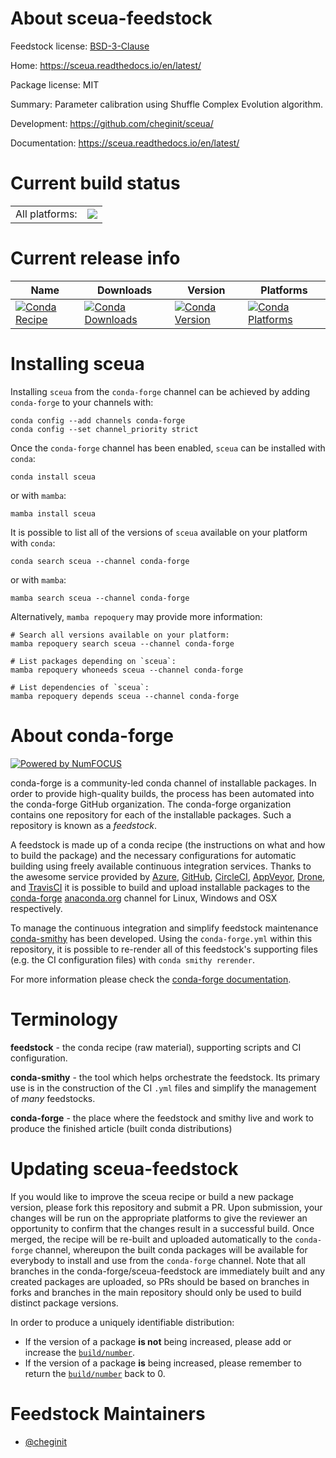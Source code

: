About sceua-feedstock
=====================

Feedstock license: [BSD-3-Clause](https://github.com/conda-forge/sceua-feedstock/blob/main/LICENSE.txt)

Home: https://sceua.readthedocs.io/en/latest/

Package license: MIT

Summary: Parameter calibration using Shuffle Complex Evolution algorithm.

Development: https://github.com/cheginit/sceua/

Documentation: https://sceua.readthedocs.io/en/latest/

Current build status
====================


<table><tr><td>All platforms:</td>
    <td>
      <a href="https://dev.azure.com/conda-forge/feedstock-builds/_build/latest?definitionId=25056&branchName=main">
        <img src="https://dev.azure.com/conda-forge/feedstock-builds/_apis/build/status/sceua-feedstock?branchName=main">
      </a>
    </td>
  </tr>
</table>

Current release info
====================

| Name | Downloads | Version | Platforms |
| --- | --- | --- | --- |
| [![Conda Recipe](https://img.shields.io/badge/recipe-sceua-green.svg)](https://anaconda.org/conda-forge/sceua) | [![Conda Downloads](https://img.shields.io/conda/dn/conda-forge/sceua.svg)](https://anaconda.org/conda-forge/sceua) | [![Conda Version](https://img.shields.io/conda/vn/conda-forge/sceua.svg)](https://anaconda.org/conda-forge/sceua) | [![Conda Platforms](https://img.shields.io/conda/pn/conda-forge/sceua.svg)](https://anaconda.org/conda-forge/sceua) |

Installing sceua
================

Installing `sceua` from the `conda-forge` channel can be achieved by adding `conda-forge` to your channels with:

```
conda config --add channels conda-forge
conda config --set channel_priority strict
```

Once the `conda-forge` channel has been enabled, `sceua` can be installed with `conda`:

```
conda install sceua
```

or with `mamba`:

```
mamba install sceua
```

It is possible to list all of the versions of `sceua` available on your platform with `conda`:

```
conda search sceua --channel conda-forge
```

or with `mamba`:

```
mamba search sceua --channel conda-forge
```

Alternatively, `mamba repoquery` may provide more information:

```
# Search all versions available on your platform:
mamba repoquery search sceua --channel conda-forge

# List packages depending on `sceua`:
mamba repoquery whoneeds sceua --channel conda-forge

# List dependencies of `sceua`:
mamba repoquery depends sceua --channel conda-forge
```


About conda-forge
=================

[![Powered by
NumFOCUS](https://img.shields.io/badge/powered%20by-NumFOCUS-orange.svg?style=flat&colorA=E1523D&colorB=007D8A)](https://numfocus.org)

conda-forge is a community-led conda channel of installable packages.
In order to provide high-quality builds, the process has been automated into the
conda-forge GitHub organization. The conda-forge organization contains one repository
for each of the installable packages. Such a repository is known as a *feedstock*.

A feedstock is made up of a conda recipe (the instructions on what and how to build
the package) and the necessary configurations for automatic building using freely
available continuous integration services. Thanks to the awesome service provided by
[Azure](https://azure.microsoft.com/en-us/services/devops/), [GitHub](https://github.com/),
[CircleCI](https://circleci.com/), [AppVeyor](https://www.appveyor.com/),
[Drone](https://cloud.drone.io/welcome), and [TravisCI](https://travis-ci.com/)
it is possible to build and upload installable packages to the
[conda-forge](https://anaconda.org/conda-forge) [anaconda.org](https://anaconda.org/)
channel for Linux, Windows and OSX respectively.

To manage the continuous integration and simplify feedstock maintenance
[conda-smithy](https://github.com/conda-forge/conda-smithy) has been developed.
Using the ``conda-forge.yml`` within this repository, it is possible to re-render all of
this feedstock's supporting files (e.g. the CI configuration files) with ``conda smithy rerender``.

For more information please check the [conda-forge documentation](https://conda-forge.org/docs/).

Terminology
===========

**feedstock** - the conda recipe (raw material), supporting scripts and CI configuration.

**conda-smithy** - the tool which helps orchestrate the feedstock.
                   Its primary use is in the construction of the CI ``.yml`` files
                   and simplify the management of *many* feedstocks.

**conda-forge** - the place where the feedstock and smithy live and work to
                  produce the finished article (built conda distributions)


Updating sceua-feedstock
========================

If you would like to improve the sceua recipe or build a new
package version, please fork this repository and submit a PR. Upon submission,
your changes will be run on the appropriate platforms to give the reviewer an
opportunity to confirm that the changes result in a successful build. Once
merged, the recipe will be re-built and uploaded automatically to the
`conda-forge` channel, whereupon the built conda packages will be available for
everybody to install and use from the `conda-forge` channel.
Note that all branches in the conda-forge/sceua-feedstock are
immediately built and any created packages are uploaded, so PRs should be based
on branches in forks and branches in the main repository should only be used to
build distinct package versions.

In order to produce a uniquely identifiable distribution:
 * If the version of a package **is not** being increased, please add or increase
   the [``build/number``](https://docs.conda.io/projects/conda-build/en/latest/resources/define-metadata.html#build-number-and-string).
 * If the version of a package **is** being increased, please remember to return
   the [``build/number``](https://docs.conda.io/projects/conda-build/en/latest/resources/define-metadata.html#build-number-and-string)
   back to 0.

Feedstock Maintainers
=====================

* [@cheginit](https://github.com/cheginit/)


